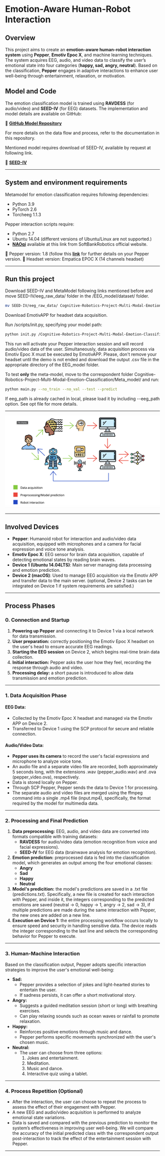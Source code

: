 # Emotion-Aware Human-Robot Interaction

## Overview
This project aims to create an **emotion-aware human-robot interaction system** using **Pepper**, **Emotiv Epoc X**, and machine learning techniques. The system acquires EEG, audio, and video data to classify the user’s emotional state into four categories (**happy, sad, angry, neutral**). Based on the classification, **Pepper** engages in adaptive interactions to enhance user well-being through entertainment, relaxation, or motivation.

## Model and Code
The emotion classification model is trained using **RAVDESS** (for audio/video) and **SEED-IV** (for EEG) datasets. The implementation and model details are available on GitHub:

🔗 **[GitHub Model Repository](https://github.com/RenatoEsposito1999/Cognitive-Robotics-Project-Multi-Modal-Emotion-Classification)**

For more details on the data flow and process, refer to the documentation in this repository.

Mentioned model requires download of SEED-IV, available by request at following link.

🔗 **[SEED-IV](https://bcmi.sjtu.edu.cn/~seed/seed-iv.html)**

___
## System and environment requirements
Metamodel for emotion classification requires following dependencies:
- Python 3.9
- PyTorch 2.6
- Torcheeg 1.1.3

Pepper interaction scripts require:
- Python 2.7
- Ubuntu 14.04 (different versions of Ubuntu/Linux are not supported.)
- **[NAOqi](https://developer.softbankrobotics.com)** available at this link from SoftBankRobotics official website.

🤖 Pepper version: 1.8 (follow this **[link](http://doc.aldebaran.com/2-5/family/pepper_technical/pepper_versions.html)** for further details on your Pepper version.
🧠 Headset version: Empatica EPOC X (14 channels headset)
___
## Run this project
Download SEED-IV and MetaModel following links mentioned before and move SEED-IV/eeg_raw_data/ folder in the /EEG_model/dataset/ folder.
```bash
mv SEED-IV/eeg_raw_data/ Cognitive-Robotics-Project-Multi-Modal-Emotion-Classification/EEG_model/dataset/
```

Download EmotivAPP for headset data acquisition.

Run /scripts/init.py, specifying your model path:
```bash
python init.py /Cognitive-Robotics-Project-Multi-Modal-Emotion-Classification/
```
This run will activate your Pepper interaction session and will record audio/video data of the user.
Simultaneously, data acquisition process via Emotiv Epoc X must be executed by EmotivAPP. Please, don't remove your headset until the demo is not ended and download the output .csv file in the appropriate directory of the EEG_model folder.


To test **only** the meta-model, move to the correspondent folder Cognitive-Robotics-Project-Multi-Modal-Emotion-Classification/Meta_model/ and run:
```bash
python main.py --no_train --no_val --test --predict
```
If eeg_path is already cached in local, please load it by including --eeg_path option.
See opt file for more details.

___

![Graphic representation of processes and dataflow](images/map.png)
___

## **Involved Devices**
- **Pepper**: Humanoid robot for interaction and audio/video data acquisition, equipped with microphones and a camera for facial expression and voice tone analysis.
- **Emotiv Epoc X**: EEG sensor for brain data acquisition, capable of detecting emotional states by reading brain waves.
- **Device 1 (Ubuntu 14.04LTS)**: Main server managing data processing and emotion prediction.
- **Device 2 (macOS)**: Used to manage EEG acquisition via the Emotiv APP and transfer data to the main server. (optional, Device 2 tasks can be integrated on Device 1 if system requirements are satisfied.)

---

## **Process Phases**

### **0. Connection and Startup**
1. **Powering up Pepper** and connecting it to Device 1 via a local network for data transmission.
2. **User preparation:** correctly positioning the Emotiv Epoc X headset on the user's head to ensure accurate EEG readings.
3. **Starting the EEG session** on Device 2, which begins real-time brain data collection.
4. **Initial interaction:** Pepper asks the user how they feel, recording the response through audio and video.
5. **Processing delay:** a short pause is introduced to allow data transmission and emotion prediction.

---

### **1. Data Acquisition Phase**
#### **EEG Data:**
- Collected by the Emotiv Epoc X headset and managed via the Emotiv APP on Device 2.
- Transferred to Device 1 using the SCP protocol for secure and reliable connection.

#### **Audio/Video Data:**
- **Pepper uses its camera** to record the user's facial expressions and microphone to analyze voice tone.
- An audio file and a separate video file are recorded, both approximately 5 seconds long, with the extensions .wav (pepper_audio.wav) and .ova (pepper_video.ova), respectively.
- Data is stored locally on Pepper.
- Through SCP Pepper, Pepper sends the data to Device 1 for processing.
- The separate audio and video files are merged using the ffmpeg command into a single .mp4 file (input.mp4), specifically, the format required by the model for multimedia data.
  
---

### **2. Processing and Final Prediction**
1. **Data preprocessing:** EEG, audio, and video data are converted into formats compatible with training datasets:
   - **RAVDESS** for audio/video data (emotion recognition from voice and facial expressions).
   - **SEED-IV** for EEG data (brainwave analysis for emotion recognition).
2. **Emotion prediction:** preprocessed data is fed into the classification model, which generates an output among the four emotional classes:
   - **Angry**
   - **Sad**
   - **Happy**
   - **Neutral**
3. **Model's predicition:** the model's predictions are saved in a .txt file (predictions.txt). Specifically, a new file is created for each interaction with Pepper, and inside it, the integers corresponding to the predicted emotions are saved (neutral -> 0, happy -> 1, angry -> 2, sad -> 3), if multiple predictions are made during the same interaction with Pepper, the new ones are added on a new line.  
4. **Execution on Device 1:** the entire processing workflow occurs locally to ensure speed and security in handling sensitive data. The device reads the integer corresponding to the last line and selects the corresponding behavior for Pepper to execute.

---

### **3. Human-Machine Interaction**
Based on the classification output, Pepper adopts specific interaction strategies to improve the user's emotional well-being:

- **Sad:**
  - Pepper provides a selection of jokes and light-hearted stories to entertain the user.
  - If sadness persists, it can offer a short motivational story.
- **Angry:**
  - Suggests a guided meditation session (short or long) with breathing exercises.
  - Can play relaxing sounds such as ocean waves or rainfall to promote relaxation.
- **Happy:**
  - Reinforces positive emotions through music and dance.
  - Pepper performs specific movements synchronized with the user's chosen music.
- **Neutral:**
  - The user can choose from three options:
    1. Jokes and entertainment.
    2. Meditation.
    3. Music and dance.
    4. Interactive quiz using a tablet.

---

### **4. Process Repetition (Optional)**
- After the interaction, the user can choose to repeat the process to assess the effect of their engagement with Pepper.
- A new EEG and audio/video acquisition is performed to analyze emotional state variations.
- Data is saved and compared with the previous prediction to monitor the system’s effectiveness in improving user well-being.
We will compare the accuracy of the initial predicted class with the correspondent output post-interaction to track the effect of the entertainment session with Pepper.

---
